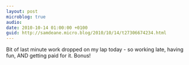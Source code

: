 ```yaml
---
layout: post
microblog: true
audio: 
date: 2010-10-14 01:00:00 +0100
guid: http://samdeane.micro.blog/2010/10/14/t27306674234.html
---
```

Bit of last minute work dropped on my lap today - so working late, having fun, AND getting paid for it. Bonus!
